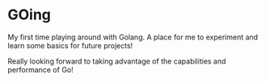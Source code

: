 GOing
=====
My first time playing around with Golang.
A place for me to experiment and learn some basics for future projects!

Really looking forward to taking advantage of the capabilities and performance of Go!
